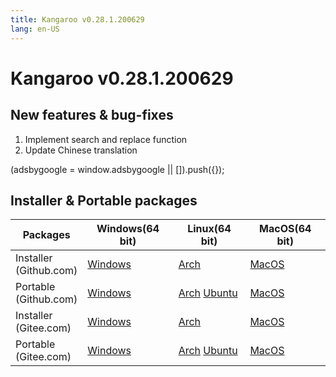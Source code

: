 ```yaml
---
title: Kangaroo v0.28.1.200629
lang: en-US
---
```


# Kangaroo v0.28.1.200629

## New features & bug-fixes
1. Implement search and replace function
2. Update Chinese translation

<div>
    <script2 type="text/javascript" async="true" src="https://pagead2.googlesyndication.com/pagead/js/adsbygoogle.js" />
    <ins class="adsbygoogle"
        style="display:block; text-align:center;"
        data-ad-layout="in-article"
        data-ad-format="fluid"
        data-ad-client="ca-pub-3975819313740938"
        data-ad-slot="6760827895"></ins>
    <script2 type="text/javascript">
        (adsbygoogle = window.adsbygoogle || []).push({});
    </script2>
</div>


## Installer & Portable packages <Badge text="link expired" type="warning"/>

| Packages        | Windows(64 bit) | Linux(64 bit)   | MacOS(64 bit)   |
|-----------------|-----------------|-----------------|-----------------|
| Installer<br/>(Github.com) | [Windows](https://github.com/dbkangaroo/kangaroo/releases/download/v0.28.1.200629/kangaroo-0.28.1.200629-AMD64.exe) | [Arch](https://github.com/dbkangaroo/kangaroo/releases/download/v0.28.1.200629/kangaroo-0.28.1.200629-1-x86_64.pkg.tar.xz) | [MacOS](https://github.com/dbkangaroo/kangaroo/releases/download/v0.28.1.200629/kangaroo-0.28.1.200629-macos.dmg) |
| Portable<br/>(Github.com)  | [Windows](https://github.com/dbkangaroo/kangaroo/releases/download/v0.28.1.200629/kangaroo-0.28.1.200629-AMD64.7z) | [Arch](https://github.com/dbkangaroo/kangaroo/releases/download/v0.28.1.200629/kangaroo-0.28.1.200629-arch.tar.gz) [Ubuntu](https://github.com/dbkangaroo/kangaroo/releases/download/v0.28.1.200629/kangaroo-0.28.1.200629-ubuntu.tar.gz) | [MacOS](https://github.com/dbkangaroo/kangaroo/releases/download/v0.28.1.200629/kangaroo-0.28.1.200629-macos.tar.gz) |
| Installer<br/>(Gitee.com) | [Windows](https://gitee.com/dbkangaroo/kangaroo/attach_files/423543/download) | [Arch](https://gitee.com/dbkangaroo/kangaroo/attach_files/423542/download) | [MacOS](https://gitee.com/dbkangaroo/kangaroo/attach_files/423539/download) |
| Portable<br/>(Gitee.com)  | [Windows](https://gitee.com/dbkangaroo/kangaroo/attach_files/423541/download) | [Arch](https://gitee.com/dbkangaroo/kangaroo/attach_files/423537/download) [Ubuntu](https://gitee.com/dbkangaroo/kangaroo/attach_files/423538/download) | [MacOS](https://gitee.com/dbkangaroo/kangaroo/attach_files/423536/download) |